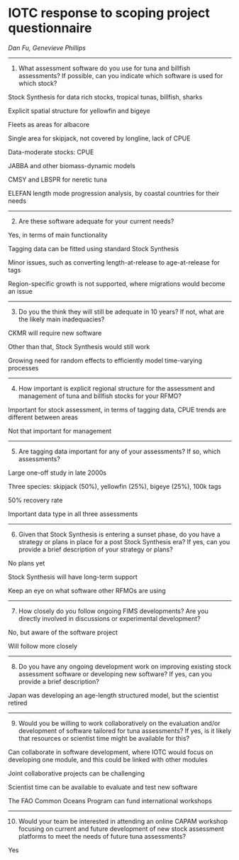 # IOTC response to scoping project questionnaire

*Dan Fu, Genevieve Phillips*

--------------------------------------------------------------------------------

1. What assessment software do you use for tuna and billfish assessments? If
   possible, can you indicate which software is used for which stock?

Stock Synthesis for data rich stocks, tropical tunas, billfish, sharks

Explicit spatial structure for yellowfin and bigeye

Fleets as areas for albacore

Single area for skipjack, not covered by longline, lack of CPUE

Data-moderate stocks: CPUE

JABBA and other biomass-dynamic models

CMSY and LBSPR for neretic tuna

ELEFAN length mode progression analysis, by coastal countries for their needs

--------------------------------------------------------------------------------

2. Are these software adequate for your current needs?

Yes, in terms of main functionality

Tagging data can be fitted using standard Stock Synthesis

Minor issues, such as converting length-at-release to age-at-release for tags

Region-specific growth is not supported, where migrations would become an issue

--------------------------------------------------------------------------------

3. Do you the think they will still be adequate in 10 years? If not, what are
   the likely main inadequacies?

CKMR will require new software

Other than that, Stock Synthesis would still work

Growing need for random effects to efficiently model time-varying processes

--------------------------------------------------------------------------------

4. How important is explicit regional structure for the assessment and
   management of tuna and billfish stocks for your RFMO?

Important for stock assessment, in terms of tagging data, CPUE trends are
different between areas

Not that important for management

--------------------------------------------------------------------------------

5. Are tagging data important for any of your assessments? If so, which
   assessments?

Large one-off study in late 2000s

Three species: skipjack (50%), yellowfin (25%), bigeye (25%), 100k tags

50% recovery rate

Important data type in all three assessments

--------------------------------------------------------------------------------

6. Given that Stock Synthesis is entering a sunset phase, do you have a strategy
   or plans in place for a post Stock Synthesis era? If yes, can you provide a
   brief description of your strategy or plans?

No plans yet

Stock Synthesis will have long-term support

Keep an eye on what software other RFMOs are using

--------------------------------------------------------------------------------

7. How closely do you follow ongoing FIMS developments? Are you directly
   involved in discussions or experimental development?

No, but aware of the software project

Will follow more closely

--------------------------------------------------------------------------------

8. Do you have any ongoing development work on improving existing stock
   assessment software or developing new software? If yes, can you provide a
   brief description?

Japan was developing an age-length structured model, but the scientist retired

--------------------------------------------------------------------------------

9. Would you be willing to work collaboratively on the evaluation and/or
   development of software tailored for tuna assessments? If yes, is it likely
   that resources or scientist time might be available for this?

Can collaborate in software development, where IOTC would focus on developing
one module, and this could be linked with other modules

Joint collaborative projects can be challenging

Scientist time can be available to evaluate and test new software

The FAO Common Oceans Program can fund international workshops

--------------------------------------------------------------------------------

10. Would your team be interested in attending an online CAPAM workshop focusing
    on current and future development of new stock assessment platforms to meet
    the needs of future tuna assessments?

Yes
